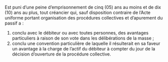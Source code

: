 Est puni d’une peine d’emprisonnement de cinq (05) ans au moins et de dix (10) ans au plus, tout créancier qui, sauf disposition contraire de l’Acte uniforme portant organisation des procédures collectives et d’apurement du passif a :
1. conclu avec le débiteur ou avec toutes personnes, des avantages particuliers à raison de son vote dans les délibérations de la masse ;
2. conclu une convention particulière de laquelle il résulterait en sa faveur un avantage à la charge de l’actif du débiteur à compter du jour de la décision d’ouverture de la procédure collective.